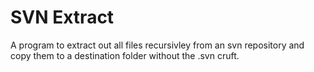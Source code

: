 # SVN Extract
A program to extract out all files recursivley from an svn repository and copy them to a destination folder without the .svn cruft.
